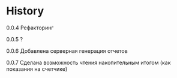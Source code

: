 
History
=======

0.0.4
    Рефакторинг
    
0.0.5
    ?
    
0.0.6
    Добавлена серверная генерация отчетов
    
0.0.7
    Сделана возможность чтения накопительным итогом (как показания на счетчике)
    